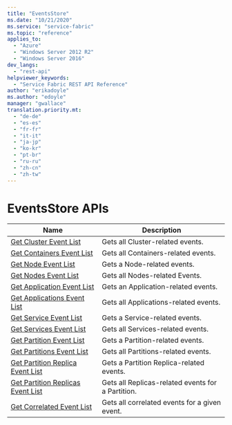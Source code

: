 ```yaml
---
title: "EventsStore"
ms.date: "10/21/2020"
ms.service: "service-fabric"
ms.topic: "reference"
applies_to: 
  - "Azure"
  - "Windows Server 2012 R2"
  - "Windows Server 2016"
dev_langs: 
  - "rest-api"
helpviewer_keywords: 
  - "Service Fabric REST API Reference"
author: "erikadoyle"
ms.author: "edoyle"
manager: "gwallace"
translation.priority.mt: 
  - "de-de"
  - "es-es"
  - "fr-fr"
  - "it-it"
  - "ja-jp"
  - "ko-kr"
  - "pt-br"
  - "ru-ru"
  - "zh-cn"
  - "zh-tw"
---
```

# EventsStore APIs

| Name | Description |
| --- | --- |
| [Get Cluster Event List](sfclient-api-getclustereventlist.md) | Gets all Cluster-related events.<br/> |
| [Get Containers Event List](sfclient-api-getcontainerseventlist.md) | Gets all Containers-related events.<br/> |
| [Get Node Event List](sfclient-api-getnodeeventlist.md) | Gets a Node-related events.<br/> |
| [Get Nodes Event List](sfclient-api-getnodeseventlist.md) | Gets all Nodes-related Events.<br/> |
| [Get Application Event List](sfclient-api-getapplicationeventlist.md) | Gets an Application-related events.<br/> |
| [Get Applications Event List](sfclient-api-getapplicationseventlist.md) | Gets all Applications-related events.<br/> |
| [Get Service Event List](sfclient-api-getserviceeventlist.md) | Gets a Service-related events.<br/> |
| [Get Services Event List](sfclient-api-getserviceseventlist.md) | Gets all Services-related events.<br/> |
| [Get Partition Event List](sfclient-api-getpartitioneventlist.md) | Gets a Partition-related events.<br/> |
| [Get Partitions Event List](sfclient-api-getpartitionseventlist.md) | Gets all Partitions-related events.<br/> |
| [Get Partition Replica Event List](sfclient-api-getpartitionreplicaeventlist.md) | Gets a Partition Replica-related events.<br/> |
| [Get Partition Replicas Event List](sfclient-api-getpartitionreplicaseventlist.md) | Gets all Replicas-related events for a Partition.<br/> |
| [Get Correlated Event List](sfclient-api-getcorrelatedeventlist.md) | Gets all correlated events for a given event.<br/> |

